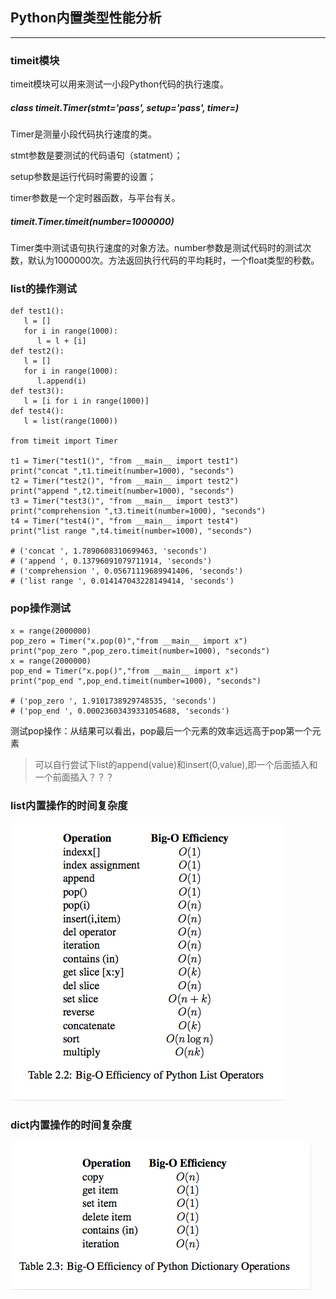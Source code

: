 ## Python内置类型性能分析
---

### timeit模块
timeit模块可以用来测试一小段Python代码的执行速度。

##### class timeit.Timer(stmt='pass', setup='pass', timer=<timer function>)
Timer是测量小段代码执行速度的类。

stmt参数是要测试的代码语句（statment）；

setup参数是运行代码时需要的设置；

timer参数是一个定时器函数，与平台有关。

#####  timeit.Timer.timeit(number=1000000)
Timer类中测试语句执行速度的对象方法。number参数是测试代码时的测试次数，默认为1000000次。方法返回执行代码的平均耗时，一个float类型的秒数。

### list的操作测试
    def test1():
       l = []
       for i in range(1000):
          l = l + [i]
    def test2():
       l = []
       for i in range(1000):
          l.append(i)
    def test3():
       l = [i for i in range(1000)]
    def test4():
       l = list(range(1000))

    from timeit import Timer

    t1 = Timer("test1()", "from __main__ import test1")
    print("concat ",t1.timeit(number=1000), "seconds")
    t2 = Timer("test2()", "from __main__ import test2")
    print("append ",t2.timeit(number=1000), "seconds")
    t3 = Timer("test3()", "from __main__ import test3")
    print("comprehension ",t3.timeit(number=1000), "seconds")
    t4 = Timer("test4()", "from __main__ import test4")
    print("list range ",t4.timeit(number=1000), "seconds")

    # ('concat ', 1.7890608310699463, 'seconds')
    # ('append ', 0.13796091079711914, 'seconds')
    # ('comprehension ', 0.05671119689941406, 'seconds')
    # ('list range ', 0.014147043228149414, 'seconds')

### pop操作测试

    x = range(2000000)
    pop_zero = Timer("x.pop(0)","from __main__ import x")
    print("pop_zero ",pop_zero.timeit(number=1000), "seconds")
    x = range(2000000)
    pop_end = Timer("x.pop()","from __main__ import x")
    print("pop_end ",pop_end.timeit(number=1000), "seconds")

    # ('pop_zero ', 1.9101738929748535, 'seconds')
    # ('pop_end ', 0.00023603439331054688, 'seconds')

测试pop操作：从结果可以看出，pop最后一个元素的效率远远高于pop第一个元素

>可以自行尝试下list的append(value)和insert(0,value),即一个后面插入和一个前面插入？？？

### list内置操作的时间复杂度
![alt文本](img/list操作.png "list操作")

### dict内置操作的时间复杂度

![alt文本](img/dict操作.png "dict操作")
